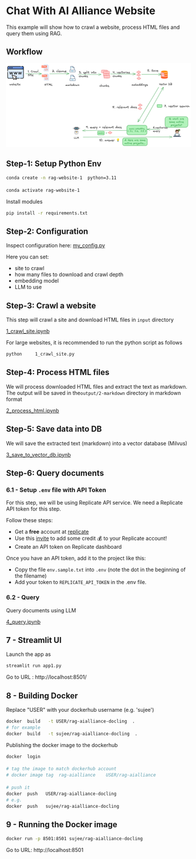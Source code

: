 # Chat With AI Alliance Website

This example will show how to crawl a website, process HTML files and query them using RAG.

## Workflow

![](../media/rag-website-1.png)

## Step-1: Setup Python Env

```bash
conda create -n rag-website-1  python=3.11

conda activate rag-website-1
```

Install modules

```bash
pip install -r requirements.txt 
```


## Step-2: Configuration

Inspect configuration here: [my_config.py](my_config.py)

Here you can set:

- site to crawl
- how many files to download and crawl depth
- embedding model
- LLM to use

## Step-3: Crawl a website

This step will crawl a site and download HTML files in `input` directory

[1_crawl_site.ipynb](1_crawl_site.ipynb)

For large websites, it is recommended to run the python script as follows

```bash
python     1_crawl_site.py
```


## Step-4: Process HTML files

We will process downloaded HTML files and extract the text as markdown.  The output will be saved in the`output/2-markdown` directory in markdown format

[2_process_html.ipynb](2_process_html.ipynb)

## Step-5: Save data into DB

We will save the extracted text (markdown) into a vector database (Milvus)

[3_save_to_vector_db.ipynb](3_save_to_vector_db.ipynb)

## Step-6: Query documents

### 6.1 - Setup `.env` file with API Token

For this step, we will be using Replicate API service.  We need a Replicate API token for this step.

Follow these steps:

- Get a **free** account at [replicate](https://replicate.com/home)
- Use this [invite](https://replicate.com/invites/a8717bfe-2f3d-4a52-88ed-1356231cdf03) to add some credit  💰  to your Replicate account!
- Create an API token on Replicate dashboard

Once you have an API token, add it to the project like this:

- Copy the file `env.sample.txt` into `.env`  (note the dot in the beginning of the filename)
- Add your token to `REPLICATE_API_TOKEN` in the .env file.

### 6.2 - Query

Query documents using LLM

[4_query.ipynb](4_query.ipynb)

## 7 - Streamlit UI

Launch the app as

```bash
streamlit run app1.py
```

Go to URL : http://localhost:8501/

## 8 - Building Docker

Replace "USER" with your dockerhub username (e.g. 'sujee')

```bash
docker  build   -t USER/rag-aialliance-docling  .
# for example
docker  build   -t sujee/rag-aialliance-docling  .
```

Publishing the docker image to the dockerhub

```bash
docker  login 

# tag the image to match dockerhub account
# docker image tag  rag-aialliance    USER/rag-aialliance

# push it
docker  push   USER/rag-aialliance-docling
# e.g.
docker  push   sujee/rag-aialliance-docling
```

## 9 - Running the Docker image

```bash
docker run -p 8501:8501 sujee/rag-aialliance-docling
```

Go to URL:  http://localhost:8501
